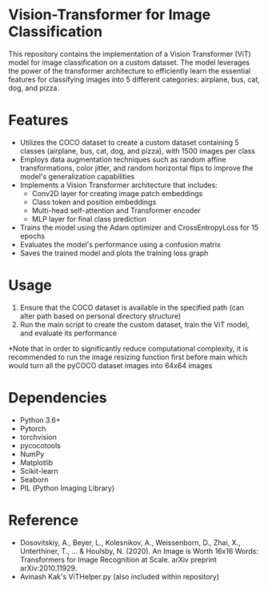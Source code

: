 # Vision-Transformer for Image Classification
This repository contains the implementation of a Vision Transformer (ViT) model for image classification on a custom dataset. The model leverages the power of the transformer architecture to efficiently learn the essential features for classifying images into 5 different categories: airplane, bus, cat, dog, and pizza.

# Features
- Utilizes the COCO dataset to create a custom dataset containing 5 classes (airplane, bus, cat, dog, and pizza), with 1500 images per class
- Employs data augmentation techniques such as random affine transformations, color jitter, and random horizontal flips to improve the model's generalization capabilities
- Implements a Vision Transformer architecture that includes:
  - Conv2D layer for creating image patch embeddings
  - Class token and position embeddings
  - Multi-head self-attention and Transformer encoder
  - MLP layer for final class prediction
- Trains the model using the Adam optimizer and CrossEntropyLoss for 15 epochs
- Evaluates the model's performance using a confusion matrix
- Saves the trained model and plots the training loss graph

# Usage
1. Ensure that the COCO dataset is available in the specified path (can alter path based on personal directory structure)
2. Run the main script to create the custom dataset, train the ViT model, and evaluate its performance

*Note that in order to significantly reduce computational complexity, it is recommended to run the image resizing function first before main which would turn all the pyCOCO dataset images into 64x64 images

# Dependencies
- Python 3.6+
- Pytorch
- torchvision
- pycocotools
- NumPy
- Matplotlib
- Scikit-learn
- Seaborn
- PIL (Python Imaging Library)

# Reference
- Dosovitskiy, A., Beyer, L., Kolesnikov, A., Weissenborn, D., Zhai, X., Unterthiner, T., ... & Houlsby, N. (2020). An Image is Worth 16x16 Words: Transformers for Image Recognition at Scale. arXiv preprint arXiv:2010.11929.
- Avinash Kak's ViTHelper.py (also included within repository)
